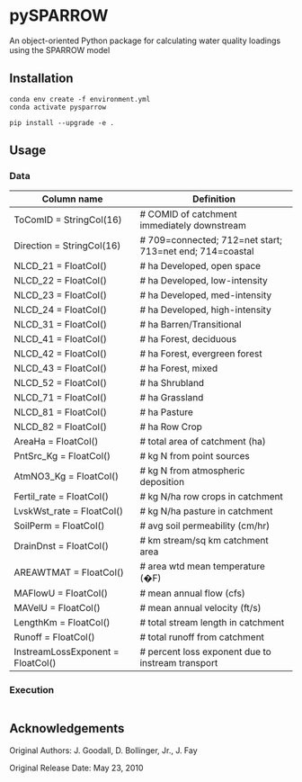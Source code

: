 # pySPARROW

An object-oriented Python package for calculating water quality loadings using the SPARROW model

## Installation

```shell
conda env create -f environment.yml
conda activate pysparrow

pip install --upgrade -e .
```

## Usage

### Data

| Column name                       | Definition                                               |
|-----------------------------------|----------------------------------------------------------|
| ToComID = StringCol(16)           | # COMID of catchment immediately downstream              |
| Direction = StringCol(16)         | # 709=connected; 712=net start; 713=net end; 714=coastal |
| NLCD_21 = FloatCol()              | # ha Developed, open space                               |
| NLCD_22 = FloatCol()              | # ha Developed, low-intensity                            |
| NLCD_23 = FloatCol()              | # ha Developed, med-intensity                            |
| NLCD_24 = FloatCol()              | # ha Developed, high-intensity                           |
| NLCD_31 = FloatCol()              | # ha Barren/Transitional                                 |
| NLCD_41 = FloatCol()              | # ha Forest, deciduous                                   |
| NLCD_42 = FloatCol()              | # ha Forest, evergreen forest                            |
| NLCD_43 = FloatCol()              | # ha Forest, mixed                                       |
| NLCD_52 = FloatCol()              | # ha Shrubland                                           |
| NLCD_71 = FloatCol()              | # ha Grassland                                           |
| NLCD_81 = FloatCol()              | # ha Pasture                                             |
| NLCD_82 = FloatCol()              | # ha Row Crop                                            |
| AreaHa = FloatCol()               | # total area of catchment (ha)                           |
| PntSrc_Kg = FloatCol()            | # kg N from point sources                                |
| AtmNO3_Kg = FloatCol()            | # kg N from atmospheric deposition                       |
| Fertil_rate = FloatCol()          | # kg N/ha row crops in catchment                         |
| LvskWst_rate = FloatCol()         | # kg N/ha pasture in catchment                           |
| SoilPerm = FloatCol()             | # avg soil permeability (cm/hr)                          |
| DrainDnst = FloatCol()            | # km stream/sq km catchment area                         |
| AREAWTMAT = FloatCol()            | # area wtd mean temperature (�F)                         |
| MAFlowU = FloatCol()              | # mean annual flow (cfs)                                 |
| MAVelU = FloatCol()               | # mean annual velocity (ft/s)                            |
| LengthKm = FloatCol()             | # total stream length in catchment                       |
| Runoff = FloatCol()               | # total runoff from catchment                            |
| InstreamLossExponent = FloatCol() | # percent loss exponent due to instream transport        |

### Execution

```python

```

## Acknowledgements

Original Authors: J. Goodall, D. Bollinger, Jr., J. Fay

Original Release Date: May 23, 2010
